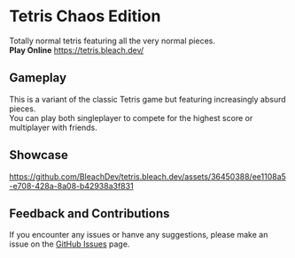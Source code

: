 # Tetris Chaos Edition
Totally normal tetris featuring all the very normal pieces.  
**Play Online** https://tetris.bleach.dev/

## Gameplay
This is a variant of the classic Tetris game but featuring increasingly absurd pieces.  
You can play both singleplayer to compete for the highest score or multiplayer with friends.  

## Showcase
https://github.com/BleachDev/tetris.bleach.dev/assets/36450388/ee1108a5-e708-428a-8a08-b42938a3f831

## Feedback and Contributions
If you encounter any issues or hanve any suggestions, please make an issue on the [GitHub Issues](https://github.com/BleachDev/tetris.bleach.dev/issues) page.
